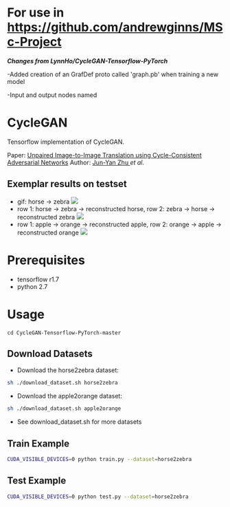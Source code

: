 # For use in https://github.com/andrewginns/MSc-Project

***Changes from LynnHo/CycleGAN-Tensorflow-PyTorch***

-Added creation of an GrafDef proto called 'graph.pb' when training a new model

-Input and output nodes named

# CycleGAN
Tensorflow implementation of CycleGAN.

Paper: [Unpaired Image-to-Image Translation using Cycle-Consistent Adversarial Networks](https://arxiv.org/pdf/1703.10593.pdf)
Author: [Jun-Yan Zhu ](https://people.eecs.berkeley.edu/~junyanz/) *et al.*

## Exemplar results on testset
- gif: horse -> zebra
![](./pics/horse2zebra.gif)
- row 1: horse -> zebra -> reconstructed horse, row 2: zebra -> horse -> reconstructed zebra
![](./pics/example_horse2zebra_1.jpg)
- row 1: apple -> orange -> reconstructed apple, row 2: orange -> apple -> reconstructed orange
![](./pics/example_apple2orange_1.jpg)

# Prerequisites
- tensorflow r1.7
- python 2.7

# Usage
```
cd CycleGAN-Tensorflow-PyTorch-master
```

## Download Datasets
- Download the horse2zebra dataset:
```bash
sh ./download_dataset.sh horse2zebra
```
- Download the apple2orange dataset:
```bash
sh ./download_dataset.sh apple2orange
```
- See download_dataset.sh for more datasets

## Train Example
```bash
CUDA_VISIBLE_DEVICES=0 python train.py --dataset=horse2zebra
```

## Test Example
```bash
CUDA_VISIBLE_DEVICES=0 python test.py --dataset=horse2zebra
```

